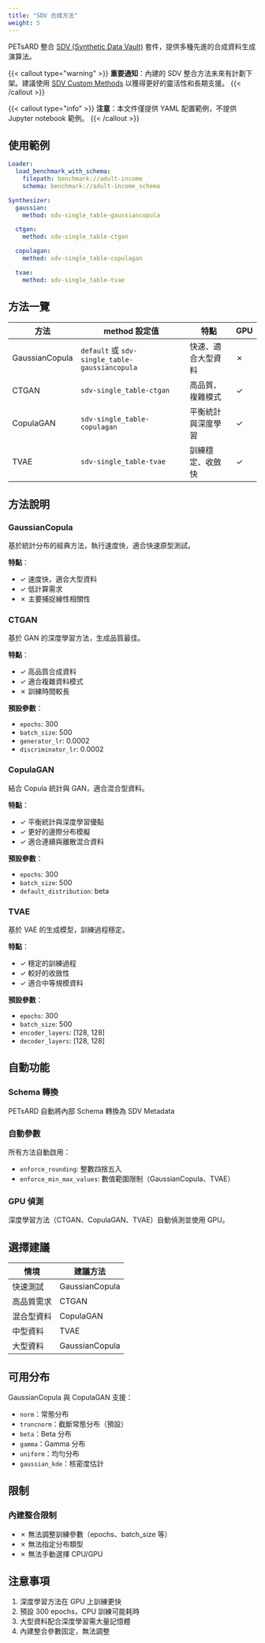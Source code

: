 ```yaml
---
title: "SDV 合成方法"
weight: 5
---
```


PETsARD 整合 [SDV (Synthetic Data Vault)](https://sdv.dev/) 套件，提供多種先進的合成資料生成演算法。

{{< callout type="warning" >}}
**重要通知**：內建的 SDV 整合方法未來有計劃下架。建議使用 [SDV Custom Methods](../sdv-custom-methods) 以獲得更好的靈活性和長期支援。
{{< /callout >}}

{{< callout type="info" >}}
**注意**：本文件僅提供 YAML 配置範例，不提供 Jupyter notebook 範例。
{{< /callout >}}

## 使用範例

```yaml
Loader:
  load_benchmark_with_schema:
    filepath: benchmark://adult-income
    schema: benchmark://adult-income_schema

Synthesizer:
  gaussian:
    method: sdv-single_table-gaussiancopula

  ctgan:
    method: sdv-single_table-ctgan

  copulagan:
    method: sdv-single_table-copulagan

  tvae:
    method: sdv-single_table-tvae
```

## 方法一覽

| 方法 | method 設定值 | 特點 | GPU |
|------|--------------|------|-----|
| GaussianCopula | `default` 或 `sdv-single_table-gaussiancopula` | 快速、適合大型資料 | ✗ |
| CTGAN | `sdv-single_table-ctgan` | 高品質、複雜模式 | ✓ |
| CopulaGAN | `sdv-single_table-copulagan` | 平衡統計與深度學習 | ✓ |
| TVAE | `sdv-single_table-tvae` | 訓練穩定、收斂快 | ✓ |

## 方法說明

### GaussianCopula

基於統計分布的經典方法，執行速度快，適合快速原型測試。

**特點**：
- ✓ 速度快，適合大型資料
- ✓ 低計算需求
- ✗ 主要捕捉線性相關性

### CTGAN

基於 GAN 的深度學習方法，生成品質最佳。

**特點**：
- ✓ 高品質合成資料
- ✓ 適合複雜資料模式
- ✗ 訓練時間較長

**預設參數**：
- `epochs`: 300
- `batch_size`: 500
- `generator_lr`: 0.0002
- `discriminator_lr`: 0.0002

### CopulaGAN

結合 Copula 統計與 GAN，適合混合型資料。

**特點**：
- ✓ 平衡統計與深度學習優點
- ✓ 更好的邊際分布模擬
- ✓ 適合連續與離散混合資料

**預設參數**：
- `epochs`: 300
- `batch_size`: 500
- `default_distribution`: beta

### TVAE

基於 VAE 的生成模型，訓練過程穩定。

**特點**：
- ✓ 穩定的訓練過程
- ✓ 較好的收斂性
- ✓ 適合中等規模資料

**預設參數**：
- `epochs`: 300
- `batch_size`: 500
- `encoder_layers`: [128, 128]
- `decoder_layers`: [128, 128]

## 自動功能

### Schema 轉換

PETsARD 自動將內部 Schema 轉換為 SDV Metadata

### 自動參數

所有方法自動啟用：
- `enforce_rounding`: 整數四捨五入
- `enforce_min_max_values`: 數值範圍限制（GaussianCopula、TVAE）

### GPU 偵測

深度學習方法（CTGAN、CopulaGAN、TVAE）自動偵測並使用 GPU。

## 選擇建議

| 情境 | 建議方法 |
|------|----------|
| 快速測試 | GaussianCopula |
| 高品質需求 | CTGAN |
| 混合型資料 | CopulaGAN |
| 中型資料 | TVAE |
| 大型資料 | GaussianCopula |

## 可用分布

GaussianCopula 與 CopulaGAN 支援：

- `norm`：常態分布
- `truncnorm`：截斷常態分布（預設）
- `beta`：Beta 分布
- `gamma`：Gamma 分布
- `uniform`：均勻分布
- `gaussian_kde`：核密度估計

## 限制

### 內建整合限制

- ✗ 無法調整訓練參數（epochs、batch_size 等）
- ✗ 無法指定分布類型
- ✗ 無法手動選擇 CPU/GPU

## 注意事項

1. 深度學習方法在 GPU 上訓練更快
2. 預設 300 epochs，CPU 訓練可能耗時
3. 大型資料配合深度學習需大量記憶體
4. 內建整合參數固定，無法調整
